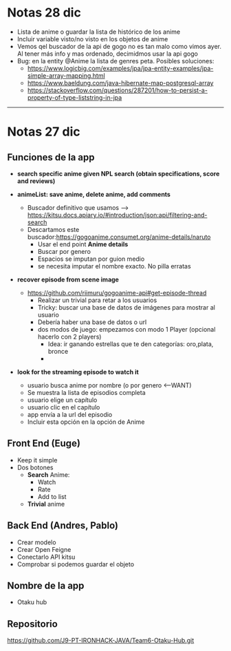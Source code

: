 # Notas 28 dic
* Lista de anime o guardar la lista de histórico de los anime
* Incluir variable visto/no visto en los objetos de anime
* Vemos qel buscador de la api de gogo no es tan malo como vimos ayer. Al tener más info y mas ordenado, decimidmos usar la api gogo
* Bug: en la entity @Anime la lista de genres peta. Posibles soluciones:
  * https://www.logicbig.com/examples/jpa/jpa-entity-examples/jpa-simple-array-mapping.html
  * https://www.baeldung.com/java-hibernate-map-postgresql-array
  * https://stackoverflow.com/questions/287201/how-to-persist-a-property-of-type-liststring-in-jpa

---
# Notas 27 dic

## Funciones de la app

* **search specific anime given NPL search (obtain specifications, score and reviews)**

* **animeList: save anime, delete anime, add comments**
    - Buscador definitivo que usamos --> https://kitsu.docs.apiary.io/#introduction/json:api/filtering-and-search
    - Descartamos este buscador:https://gogoanime.consumet.org/anime-details/naruto
      - Usar el end point **Anime details**
      - Buscar por genero
      - Espacios se imputan por guion medio
      - se necesita imputar el nombre exacto. No pilla erratas

* **recover episode from scene image**
  - https://github.com/riimuru/gogoanime-api#get-episode-thread
    - Realizar un trivial para retar a los usuarios
    - Tricky: buscar una base de datos de imágenes para mostrar al usuario
    - Debería haber una base de datos o url
    - dos modos de juego: empezamos con modo 1 Player (opcional hacerlo con 2 players)
      - Idea: ir ganando estrellas que te den categorías: oro,plata, bronce
      - 
* **look for the streaming episode to watch it**
  - usuario busca anime por nombre (o por genero <--WANT)
  - Se muestra la lista de episodios completa
  - usuario elige un capítulo 
  - usuario clic en el capítulo
  - app envía a la url del episodio
  - Incluir esta opción en la opción de Anime

## Front End (Euge)
* Keep it simple
* Dos botones
  * **Search** Anime: 
    * Watch
    * Rate
    * Add to list
  * **Trivial** anime

## Back End (Andres, Pablo)
* Crear modelo
* Crear Open Feigne
* Conectarlo API kitsu
* Comprobar si podemos guardar el objeto 

## Nombre de la app
- Otaku hub 

## Repositorio
https://github.com/J9-PT-IRONHACK-JAVA/Team6-Otaku-Hub.git

